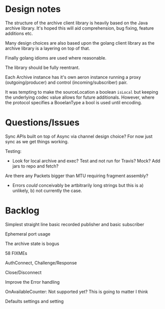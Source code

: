 Design notes
===

The structure of the archive client library is heavily based on the
Java archive library. It's hoped this will aid comprehension, bug fixing,
feature additions etc.

Many design choices are also based upon the golang client library as
the archive library is a layering on top of that.

Finally golang idioms are used where reasonable.

The library should be fully reentrant.

Each Archive instance has it's own aeron instance running a proxy
(outgoing/producer) and control (incoming/subscriber) pair.

It was tempting to make the sourceLocation a boolean ```isLocal``` but
keeping the underlying codec value allows for future
additionals. However, where the protocol specifies a BooelanType a
bool is used until encoding.

Questions/Issues
===

Sync APIs built on top of Async via channel design choice? For now just sync as we get things working.

Testing:
 * Look for local archive and exec? Test and not run for Travis? Mock? Add jars to repo and fetch?

Are there any Packets bigger than MTU requiring fragment assembly?
 * Errors *could* conceivably be artbitrarily long strings but this is a) unlikely, b) not currently the case.

Backlog
===

Simplest straight line basic recorded publisher and basic subscriber

Ephemeral port usage

The archive state is bogus

58 FIXMEs

AuthConnect, Challenge/Response

Close/Disconnect

Improve the Error handling

OnAvailableCounter: Not supported yet? This is going to matter I think

Defaults settings and setting

